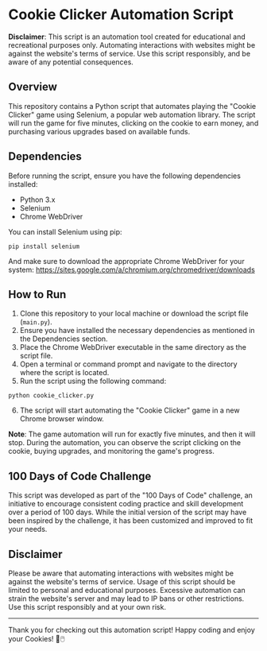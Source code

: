 # Cookie Clicker Automation Script

**Disclaimer**: This script is an automation tool created for educational and recreational purposes only. Automating interactions with websites might be against the website's terms of service. Use this script responsibly, and be aware of any potential consequences.

## Overview

This repository contains a Python script that automates playing the "Cookie Clicker" game using Selenium, a popular web automation library. The script will run the game for five minutes, clicking on the cookie to earn money, and purchasing various upgrades based on available funds.

## Dependencies

Before running the script, ensure you have the following dependencies installed:

- Python 3.x
- Selenium
- Chrome WebDriver

You can install Selenium using pip:

```
pip install selenium
```

And make sure to download the appropriate Chrome WebDriver for your system: https://sites.google.com/a/chromium.org/chromedriver/downloads

## How to Run

1. Clone this repository to your local machine or download the script file (`main.py`).
2. Ensure you have installed the necessary dependencies as mentioned in the Dependencies section.
3. Place the Chrome WebDriver executable in the same directory as the script file.
4. Open a terminal or command prompt and navigate to the directory where the script is located.
5. Run the script using the following command:

```
python cookie_clicker.py
```

6. The script will start automating the "Cookie Clicker" game in a new Chrome browser window.

**Note**: The game automation will run for exactly five minutes, and then it will stop. During the automation, you can observe the script clicking on the cookie, buying upgrades, and monitoring the game's progress.

## 100 Days of Code Challenge

This script was developed as part of the "100 Days of Code" challenge, an initiative to encourage consistent coding practice and skill development over a period of 100 days. While the initial version of the script may have been inspired by the challenge, it has been customized and improved to fit your needs.

## Disclaimer

Please be aware that automating interactions with websites might be against the website's terms of service. Usage of this script should be limited to personal and educational purposes. Excessive automation can strain the website's server and may lead to IP bans or other restrictions. Use this script responsibly and at your own risk.

---

Thank you for checking out this automation script! Happy coding and enjoy your Cookies! 🍪🖱️
